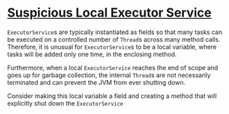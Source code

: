 # [Suspicious Local Executor Service](http://fb-contrib.sourceforge.net/bugdescriptions.html#HES_LOCAL_EXECUTOR_SERVICE)

`ExecutorService`s are typically instantiated as fields so that many tasks can be executed on a controlled number of `Thread`s across many method calls.  Therefore, it is unusual for `ExecutorService`s to be a local variable, where tasks will be added only one time, in the enclosing method. 

Furthermore, when a local `ExecutorService` reaches the end of scope and goes up for garbage collection, the internal `Thread`s are not necessarily terminated and can prevent the JVM from ever shutting down.

Consider making this local variable a field and creating a method that will explicitly shut down the `ExecutorService`